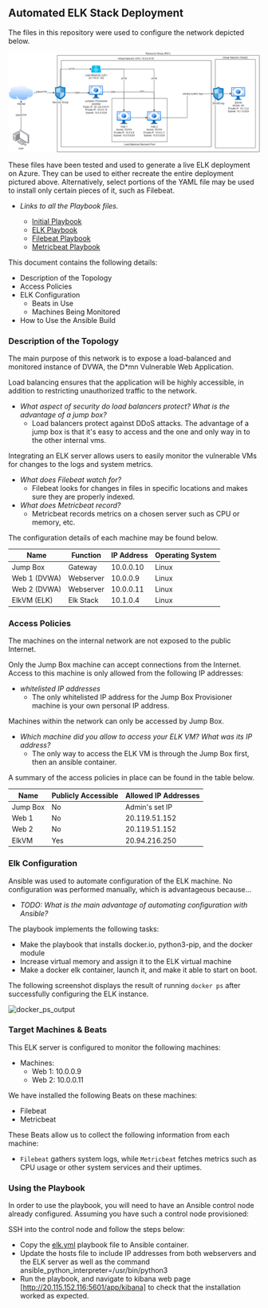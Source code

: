 ## Automated ELK Stack Deployment

The files in this repository were used to configure the network depicted below.

![Project_1](Diagrams/Project_1.png)

These files have been tested and used to generate a live ELK deployment on Azure. They can be used to either recreate the entire deployment pictured above. Alternatively, select portions of the YAML file may be used to install only certain pieces of it, such as Filebeat.

  - _Links to all the Playbook files._
  
    - [Initial Playbook](Ansible/pentest.yml)
    - [ELK Playbook](Ansible/elk.yml)
    - [Filebeat Playbook](Ansible/roles/filebeat-playbook.yml)
    - [Metricbeat Playbook](Ansible/roles/metricbeat-playbook.yml)

This document contains the following details:
- Description of the Topology
- Access Policies
- ELK Configuration
  - Beats in Use
  - Machines Being Monitored
- How to Use the Ansible Build


### Description of the Topology

The main purpose of this network is to expose a load-balanced and monitored instance of DVWA, the D*mn Vulnerable Web Application.

Load balancing ensures that the application will be highly accessible, in addition to restricting unauthorized traffic to the network.
- _What aspect of security do load balancers protect? What is the advantage of a jump box?_
  - Load balancers protect against DDoS attacks. The advantage of a jump box is that it's easy to access and the one and only way in to the other internal vms.

Integrating an ELK server allows users to easily monitor the vulnerable VMs for changes to the logs and system metrics.
- _What does Filebeat watch for?_
  - Filebeat looks for changes in files in specific locations and makes sure they are properly indexed.
- _What does Metricbeat record?_
  - Metricbeat records metrics on a chosen server such as CPU or memory, etc.

The configuration details of each machine may be found below.

| Name     | Function | IP Address | Operating System |
|----------|----------|------------|------------------|
| Jump Box | Gateway  | 10.0.0.10   | Linux            |
| Web 1 (DVWA)    | Webserver         | 10.0.0.9           | Linux                 |
| Web 2 (DVWA)    | Webserver         | 10.0.0.11           | Linux                 |
| ElkVM (ELK)    | Elk Stack         | 10.1.0.4           | Linux                 |

### Access Policies

The machines on the internal network are not exposed to the public Internet. 

Only the Jump Box machine can accept connections from the Internet. Access to this machine is only allowed from the following IP addresses:
- _whitelisted IP addresses_
  - The only whitelisted IP address for the Jump Box Provisioner machine is your own personal IP address.

Machines within the network can only be accessed by Jump Box.
- _Which machine did you allow to access your ELK VM? What was its IP address?_
  - The only way to access the ELK VM is through the Jump Box first, then an ansible container.

A summary of the access policies in place can be found in the table below.

| Name     | Publicly Accessible | Allowed IP Addresses |
|----------|---------------------|----------------------|
| Jump Box      | No                    | Admin's set IP        |
| Web 1         | No                    | 20.119.51.152         |
| Web 2         | No                    | 20.119.51.152         |
| ElkVM         | Yes                   | 20.94.216.250         |

### Elk Configuration

Ansible was used to automate configuration of the ELK machine. No configuration was performed manually, which is advantageous because...
- _TODO: What is the main advantage of automating configuration with Ansible?_

The playbook implements the following tasks:
- Make the playbook that installs docker.io, python3-pip, and the docker module
- Increase virtual memory and assign it to the ELK virtual machine
- Make a docker elk container, launch it, and make it able to start on boot.

The following screenshot displays the result of running `docker ps` after successfully configuring the ELK instance.

![docker_ps_output](https://github.com/jontfan/Azure-Cloud-Environment-with-ELK-Stack/blob/main/Images/docker_ps_output.PNG)

### Target Machines & Beats
This ELK server is configured to monitor the following machines:
- Machines:
  - Web 1: 10.0.0.9
  - Web 2: 10.0.0.11

We have installed the following Beats on these machines:
- Filebeat 
- Metricbeat

These Beats allow us to collect the following information from each machine:
- `Filebeat` gathers system logs, while `Metricbeat` fetches metrics such as CPU usage or other system services and their uptimes. 

### Using the Playbook
In order to use the playbook, you will need to have an Ansible control node already configured. Assuming you have such a control node provisioned: 

SSH into the control node and follow the steps below:
- Copy the [elk.yml](Ansible/elk.yml) playbook file to Ansible container.
- Update the hosts file to include IP addresses from both webservers and the ELK server as well as the command ansible_python_interpreter=/usr/bin/python3
- Run the playbook, and navigate to kibana web page [http://20.115.152.116:5601/app/kibana] to check that the installation worked as expected.
